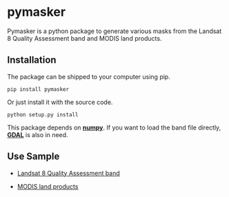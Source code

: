 # pymasker

Pymasker is a python package to generate various masks from the Landsat 8 Quality Assessment band and MODIS land products.

## Installation

The package can be shipped to your computer using pip.

	pip install pymasker

Or just install it with the source code.

	python setup.py install

This package depends on [**numpy**](http://www.numpy.org/). If you want to load the band file directly, [**GDAL**](https://pypi.python.org/pypi/GDAL/) is also in need.

## Use Sample

* [Landsat 8 Quality Assessment band](http://haoliangyu.net/making-masks-with-landsat-8-quality-assessment-band-using-python.html#.VM_7Ny5SWjg)

* [MODIS land products](http://haoliangyu.net/making-masks-from-quality-control-bits-of-modis-land-products-in-python.html#.VM_6Ty5SWjh)